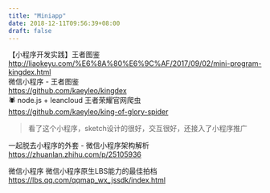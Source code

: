 ```yaml
---
title: "Miniapp"
date: 2018-12-11T09:56:39+08:00
draft: false
---
```


【小程序开发实践】王者图鉴  
http://liaokeyu.com/%E6%8A%80%E6%9C%AF/2017/09/02/mini-program-kingdex.html  
微信小程序 - 王者图鉴  
https://github.com/kaeyleo/kingdex  
🕷️ node.js + leancloud 王者荣耀官网爬虫  
https://github.com/kaeyleo/king-of-glory-spider

> 看了这个小程序，sketch设计的很好，交互很好，还接入了小程序推广

一起脱去小程序的外套 - 微信小程序架构解析  
https://zhuanlan.zhihu.com/p/25105936

微信小程序 微信小程序原生LBS能力的最佳拍档  
https://lbs.qq.com/qqmap_wx_jssdk/index.html